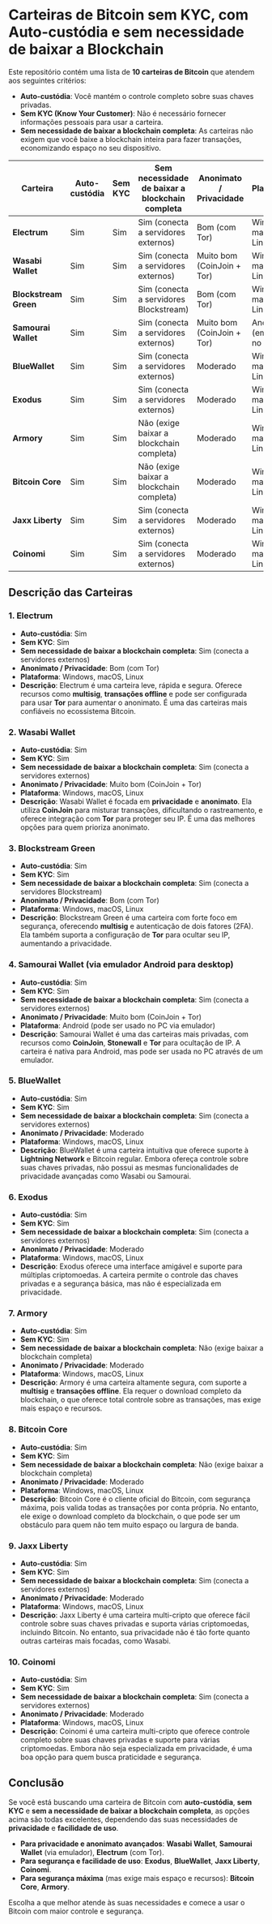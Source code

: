 # Carteiras de Bitcoin sem KYC, com Auto-custódia e sem necessidade de baixar a Blockchain

Este repositório contém uma lista de **10 carteiras de Bitcoin** que atendem aos seguintes critérios:
- **Auto-custódia**: Você mantém o controle completo sobre suas chaves privadas.
- **Sem KYC (Know Your Customer)**: Não é necessário fornecer informações pessoais para usar a carteira.
- **Sem necessidade de baixar a blockchain completa**: As carteiras não exigem que você baixe a blockchain inteira para fazer transações, economizando espaço no seu dispositivo.

| **Carteira**           | **Auto-custódia** | **Sem KYC** | **Sem necessidade de baixar a blockchain completa** | **Anonimato / Privacidade**               | **Plataforma**        |
|------------------------|-------------------|-------------|---------------------------------------------------|-------------------------------------------|-----------------------|
| **Electrum**            | Sim               | Sim         | Sim (conecta a servidores externos)               | Bom (com Tor)                             | Windows, macOS, Linux |
| **Wasabi Wallet**       | Sim               | Sim         | Sim (conecta a servidores externos)               | Muito bom (CoinJoin + Tor)                | Windows, macOS, Linux |
| **Blockstream Green**   | Sim               | Sim         | Sim (conecta a servidores Blockstream)            | Bom (com Tor)                             | Windows, macOS, Linux |
| **Samourai Wallet**     | Sim               | Sim         | Sim (conecta a servidores externos)               | Muito bom (CoinJoin + Tor)                | Android (emulador no PC) |
| **BlueWallet**          | Sim               | Sim         | Sim (conecta a servidores externos)               | Moderado                                  | Windows, macOS, Linux |
| **Exodus**              | Sim               | Sim         | Sim (conecta a servidores externos)               | Moderado                                  | Windows, macOS, Linux |
| **Armory**              | Sim               | Sim         | Não (exige baixar a blockchain completa)          | Moderado                                  | Windows, macOS, Linux |
| **Bitcoin Core**        | Sim               | Sim         | Não (exige baixar a blockchain completa)          | Moderado                                  | Windows, macOS, Linux |
| **Jaxx Liberty**        | Sim               | Sim         | Sim (conecta a servidores externos)               | Moderado                                  | Windows, macOS, Linux |
| **Coinomi**             | Sim               | Sim         | Sim (conecta a servidores externos)               | Moderado                                  | Windows, macOS, Linux |

## Descrição das Carteiras

### 1. **Electrum**
- **Auto-custódia**: Sim
- **Sem KYC**: Sim
- **Sem necessidade de baixar a blockchain completa**: Sim (conecta a servidores externos)
- **Anonimato / Privacidade**: Bom (com Tor)
- **Plataforma**: Windows, macOS, Linux
- **Descrição**: Electrum é uma carteira leve, rápida e segura. Oferece recursos como **multisig**, **transações offline** e pode ser configurada para usar **Tor** para aumentar o anonimato. É uma das carteiras mais confiáveis no ecossistema Bitcoin.

### 2. **Wasabi Wallet**
- **Auto-custódia**: Sim
- **Sem KYC**: Sim
- **Sem necessidade de baixar a blockchain completa**: Sim (conecta a servidores externos)
- **Anonimato / Privacidade**: Muito bom (CoinJoin + Tor)
- **Plataforma**: Windows, macOS, Linux
- **Descrição**: Wasabi Wallet é focada em **privacidade** e **anonimato**. Ela utiliza **CoinJoin** para misturar transações, dificultando o rastreamento, e oferece integração com **Tor** para proteger seu IP. É uma das melhores opções para quem prioriza anonimato.

### 3. **Blockstream Green**
- **Auto-custódia**: Sim
- **Sem KYC**: Sim
- **Sem necessidade de baixar a blockchain completa**: Sim (conecta a servidores Blockstream)
- **Anonimato / Privacidade**: Bom (com Tor)
- **Plataforma**: Windows, macOS, Linux
- **Descrição**: Blockstream Green é uma carteira com forte foco em segurança, oferecendo **multisig** e autenticação de dois fatores (2FA). Ela também suporta a configuração de **Tor** para ocultar seu IP, aumentando a privacidade.

### 4. **Samourai Wallet** (via emulador Android para desktop)
- **Auto-custódia**: Sim
- **Sem KYC**: Sim
- **Sem necessidade de baixar a blockchain completa**: Sim (conecta a servidores externos)
- **Anonimato / Privacidade**: Muito bom (CoinJoin + Tor)
- **Plataforma**: Android (pode ser usado no PC via emulador)
- **Descrição**: Samourai Wallet é uma das carteiras mais privadas, com recursos como **CoinJoin**, **Stonewall** e **Tor** para ocultação de IP. A carteira é nativa para Android, mas pode ser usada no PC através de um emulador.

### 5. **BlueWallet**
- **Auto-custódia**: Sim
- **Sem KYC**: Sim
- **Sem necessidade de baixar a blockchain completa**: Sim (conecta a servidores externos)
- **Anonimato / Privacidade**: Moderado
- **Plataforma**: Windows, macOS, Linux
- **Descrição**: BlueWallet é uma carteira intuitiva que oferece suporte à **Lightning Network** e Bitcoin regular. Embora ofereça controle sobre suas chaves privadas, não possui as mesmas funcionalidades de privacidade avançadas como Wasabi ou Samourai.

### 6. **Exodus**
- **Auto-custódia**: Sim
- **Sem KYC**: Sim
- **Sem necessidade de baixar a blockchain completa**: Sim (conecta a servidores externos)
- **Anonimato / Privacidade**: Moderado
- **Plataforma**: Windows, macOS, Linux
- **Descrição**: Exodus oferece uma interface amigável e suporte para múltiplas criptomoedas. A carteira permite o controle das chaves privadas e a segurança básica, mas não é especializada em privacidade.

### 7. **Armory**
- **Auto-custódia**: Sim
- **Sem KYC**: Sim
- **Sem necessidade de baixar a blockchain completa**: Não (exige baixar a blockchain completa)
- **Anonimato / Privacidade**: Moderado
- **Plataforma**: Windows, macOS, Linux
- **Descrição**: Armory é uma carteira altamente segura, com suporte a **multisig** e **transações offline**. Ela requer o download completo da blockchain, o que oferece total controle sobre as transações, mas exige mais espaço e recursos.

### 8. **Bitcoin Core**
- **Auto-custódia**: Sim
- **Sem KYC**: Sim
- **Sem necessidade de baixar a blockchain completa**: Não (exige baixar a blockchain completa)
- **Anonimato / Privacidade**: Moderado
- **Plataforma**: Windows, macOS, Linux
- **Descrição**: Bitcoin Core é o cliente oficial do Bitcoin, com segurança máxima, pois valida todas as transações por conta própria. No entanto, ele exige o download completo da blockchain, o que pode ser um obstáculo para quem não tem muito espaço ou largura de banda.

### 9. **Jaxx Liberty**
- **Auto-custódia**: Sim
- **Sem KYC**: Sim
- **Sem necessidade de baixar a blockchain completa**: Sim (conecta a servidores externos)
- **Anonimato / Privacidade**: Moderado
- **Plataforma**: Windows, macOS, Linux
- **Descrição**: Jaxx Liberty é uma carteira multi-cripto que oferece fácil controle sobre suas chaves privadas e suporta várias criptomoedas, incluindo Bitcoin. No entanto, sua privacidade não é tão forte quanto outras carteiras mais focadas, como Wasabi.

### 10. **Coinomi**
- **Auto-custódia**: Sim
- **Sem KYC**: Sim
- **Sem necessidade de baixar a blockchain completa**: Sim (conecta a servidores externos)
- **Anonimato / Privacidade**: Moderado
- **Plataforma**: Windows, macOS, Linux
- **Descrição**: Coinomi é uma carteira multi-cripto que oferece controle completo sobre suas chaves privadas e suporte para várias criptomoedas. Embora não seja especializada em privacidade, é uma boa opção para quem busca praticidade e segurança.

## Conclusão

Se você está buscando uma carteira de Bitcoin com **auto-custódia**, **sem KYC** e **sem a necessidade de baixar a blockchain completa**, as opções acima são todas excelentes, dependendo das suas necessidades de **privacidade** e **facilidade de uso**.

- **Para privacidade e anonimato avançados**: **Wasabi Wallet**, **Samourai Wallet** (via emulador), **Electrum** (com Tor).
- **Para segurança e facilidade de uso**: **Exodus**, **BlueWallet**, **Jaxx Liberty**, **Coinomi**.
- **Para segurança máxima** (mas exige mais espaço e recursos): **Bitcoin Core**, **Armory**.

Escolha a que melhor atende às suas necessidades e comece a usar o Bitcoin com maior controle e segurança.
